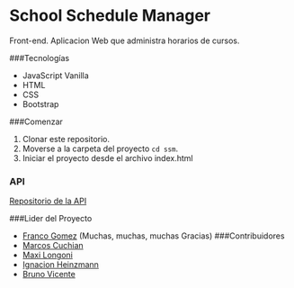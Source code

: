 # School Schedule Manager #

Front-end. Aplicacion Web que administra horarios de cursos.

###Tecnologías
- JavaScript Vanilla
- HTML
- CSS
- Bootstrap

###Comenzar
1. Clonar este repositorio.
2. Moverse a la carpeta del proyecto `cd ssm`.
3. Iniciar el proyecto desde el archivo index.html

### API

[Repositorio de la API](https://github.com/brdionel/ssm-api)


###Lider del Proyecto
- [Franco Gomez](https://github.com/FrancoCab10) (Muchas, muchas, muchas Gracias)
###Contribuidores
- [Marcos Cuchian](https://github.com/marcoscuchian)
- [Maxi Longoni](https://github.com/Maxz3710)
- [Ignacion Heinzmann](https://github.com/ignaHeinz)
- [Bruno Vicente](https://github.com/brdionel)
